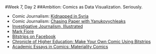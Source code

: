 #Week 7, Day 2
##Ambition: Comics as Data Visualization. Seriously.

- Comic Journalism: [Kidnapped in Syria](http://narrative.ly/meet-the-press/kidnapped-in-syria/)
- Comic Journalism: [Chasing Paper with Yanukovychleaks](http://niemanreports.org/articles/chasing-paper-with-yanukovychleaks/)
- [Investigative Journalism, Illustrated](http://www.propublica.org/article/investigative-journalism-illustrated-a-qa-with-level-14-creators)
- [Mark Fiore](https://www.markfiore.com/)
- [Bitstrips on Facebook](https://www.facebook.com/games/bitstrips/)
- [Chronicle of Higher Education: Make Your Own Comic Using Bitstrips](http://chronicle.com/blogs/profhacker/make-your-own-comic-strip-using-bitstrips-for-projects-or-assignments/51571)
- [Academic Essays in Comics: Materiality Comics](http://www.digitalhumanities.org/dhq/vol/9/4/000212/resources/pdf/000212.pdf)

